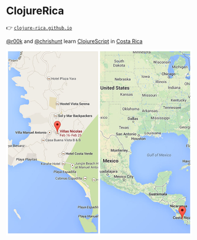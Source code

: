 # ClojureRica

:point_right: [`clojure-rica.github.io`](http://clojure-rica.github.io)

[@r00k](http://twitter.com/r00k) and [@chrishunt](http://twitter.com/chrishunt)
learn [ClojureScript](https://github.com/clojure/clojurescript) in [Costa
Rica](http://goo.gl/d6UZRP)

![](images/costa-rica-map.jpg)
